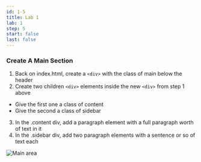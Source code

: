 ```yaml
---
id: 1-5
title: Lab 1
lab: 1
step: 5
start: false
last: false
---
```


### Create A Main Section

1. Back on index.html, create a `<div>` with the class of main below the header
2. Create two children `<div>` elements inside the new `<div>` from step 1 above
  - Give the first one a class of content
  - Give the second a class of sidebar

3. In the .content div, add a paragraph element with a full paragraph worth of text in it
4. In the .sidebar div, add two paragraph elements with a sentence or so of text each

![Main area](/lab1/vsc_main.png)